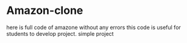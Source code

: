 # Amazon-clone
here is full code of amazone without any errors this code is useful for students to develop project. simple project
